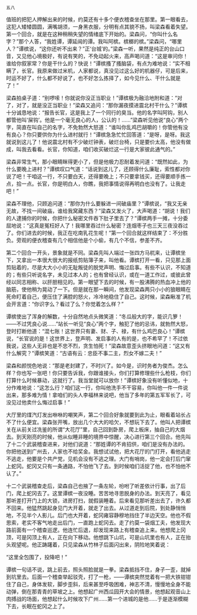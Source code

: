     五八 

   值班的把犯人押解出来的时候，约莫还有十多个便衣稽查坐在那里。第一眼看去，这犯人矮矮圆圆，满嘴胡须，一身黑衣服，分明有点其貌不扬，叫梁森看着失望。第一个回合，就是在这种稍稍失望的情绪底下开始的。梁森问，“你叫什么名字？”那个人答，“我姓谭，谭延闿的谭。我叫阿槟。槟榔的槟。”梁森问，“哪里人？”谭槟说，“这你还听不出来？”正‘台城’的。”梁森一听，果然是纯正的台山口音，又见他心境极好，有说有笑的，不免动起火来，高声喝问道：“这是审问你！谁给你叙家常？你是干什么的？快说！”谭槟搔了搔脑袋，有点为难地说：“实不相瞒了，长官。我原来做过米机，人家都说，真没见过这么好的机器仔，可是后来，时运不好了，什么都不好说了，也不好怎么拣择了，如今见什么、干什么就是了！”

   梁森拍桌子道：“别啰嗦！你就说你没正当职业！”谭槟极为融洽地附和道：“对了，对了，就是没正当职业！”梁森又追问：“那你漏夜摸进震北村干什么？”谭槟十分诚恳地说：“报告长官，这是我上了一个同行的臭当。他的名字叫阿钩，别人都管他叫‘屎钩’。他是一个毫无良心的人，公认的！……”梁森听见他说“良心”两个字，简直在叫自己的名字，不免勃然大怒道：“谁叫你乱鸡巴胡嚼的！你管他有没有良心？你只要供你为什么进村就行！”谭槟急急忙忙回答道：“是呀，是呀。我这就说到这儿了！他说震北村有不少破烂钟表，破烂台椅，只是要价太高，他没有做成，叫我去看看。长官，你知道，咱们收买破烂这一行是大家彼此通气的。”

   梁森非常生气，那小眼睛眯得更小了，但是他极力忍耐着发问道：“既然如此，为什么要晚上进村？”谭槟叹口气道：“话说到这儿了，还顾得什么廉耻，索性都对你说了吧！干咱这一行，不只要白天，还得要晚上；不只要拿钱买，还得要顺手拣一点，拾一点。长官，你是明白人，你瞧，我把事情说得再明白也没有了。让我走吧！”

   梁森不理他，只顾追问道：“那你为什么要躲进一间破庙里？”谭槟说，“我又无亲无故，不找一间破庙，谁给我窝藏东西？”梁森又发火了，大声喝道：“胡说！我们的人逮捕你的时候，你把什么秘密文件吞下肚子里去了？”谭槟两手一摊，十分委屈地说：“这真是冤枉好人了！我哪里吞过什么秘密？连烟枣子也三天三夜没吞过了。你们进去的时候，我正在吃南乳花生呢！”第一个回合就这样结束了：不分胜负。旁观的便衣稽查有几个相信他是个小偷，有几个不信，参差不齐。

   第二个回合一开头，景象就是不同。梁森先叫人端过一张四方马杌来，让谭槟坐下，又拿出一本很大很大的报纸剪贴簿子来，叫他看。谭槟打开一看，只见那上面剪贴着的，尽是大大小小的无耻叛徒的脱党声明、悔过启事。有些不认识，不知道的；有些只听说名字，未见过本人的；也有曾经认识，或在一道工作过，或彼此曾经以同志相称、以肝胆相见的。第一眼望下去的时候，有一股沸腾的热血冲上他的脑筋，使他稍为晃动了一下。但是就在那一瞬间，他发现梁森两只小小的狼眼睛在死命盯着自己，便压住了满腔的怒火，冷冷地稳住了自己。这时候，梁森瞅准了机会开言道：“你识字么？看过了么？你觉着怎么样？”

   谭槟使出了浑身的解数，十分自然地点头微笑道：“冬瓜般大的字，能识几箩！——不过凭良心说……”站长一听见“良心”两个字，触犯了他的忌讳，就勃然大怒，登时打断他道：“混七账！这世界只有妻、财、子、禄，有什么鸡巴良心！”谭槟说，“长官说的是！这世界上，登声明、发启事的人有的是，也不希罕了！不过依我说，这些人无非也是不忠不烈，贪生怕死！”梁森故意歪头挤眼地问道：“这又有什么解究？”谭槟笑道：“古语有云：忠臣不事二主，烈女不嫁二夫！”

   梁森和颜悦色地说：“那是老封建了，不时兴了。如今是，识时务者为俊杰。怎么样？你也写一张吧！你只要告诉我，你跟谁接头，你们打算修理些什么枪枝，你们打算什么时候暴动，这就行了。我当堂就可以放你！”谭槟好象没有听懂似地，十分作难地说：“这怎么行？咱们这一行，你叫他洗手不干容易，你叫他一件一件说出来，那多难为情！拿咱们的头人李福林来说吧，他当了多年的第五军军长了，可没见过他卖什么悔过启事！”

   大厅里的煤汽灯发出咻咻的嘲笑声，第二个回合好象就要到此为止，眼看着站长占不了什么便宜。梁森张开嘴，放出几个大大的哈欠，不想玩下去了。他叫人把谭槟关在从前关过冼鉴的所谓“大花厅”里，自己回到卧房，爬上板床，抽自己的大烟去。到天刚亮的时候，他从似睡非睡的境界中惊醒，决心进行第三个回合。他先叫了十二个武装稽查进来，对他们说道：“那姓谭的不肯招供，咱们是没有办法的。你把他送到广州去，人家也不给奖金。我想试试他，把大花厅的门打开，看他逃走不逃走，他要是个共产党，见机会没有不逃之理。大门有哨岗，他一定会打后门窜上蛇冈。蛇冈又只有一条通路，不怕他飞了去。到时候咱们活捉了他，也不怕他不认了。”

   十二个武装稽查走后，梁森自己也掖了一条左轮，吩咐了听差依计行事，出了后门，爬上蛇冈去了。这里谭槟一夜没睡。苦苦地寻思脱身的办法。到天亮了，看见那听差打开门上的大锁，进房打扫，就假装睡着。后来看见那听差出去了，许久都不回来。他猛然跳起身见门大开着，就走了出去。从过道走到后院，到处静悄悄地，不见半个人影儿。后门也大开着，蛇冈雍容静穆地挡住了半边天空。他也不假思索，老实不客气地走出后门，一直跑上蛇冈去。走了约莫一袋烟工夫，他发现大路前面有一个稽查巡逻。他连忙后退，却发现来路上有稽查追上来。他想爬上冈顶，可是冈顶上有人，正在向下移动。他想跳下山坑，可是山坑里也有人，正在抬头观望呢。他正踌躇着，只见梁森从竹林子后面闪出来，阴险地笑着说：

   “这里全包围了，投降吧！”

   谭槟一句话不说，跳上前去，照头照脸就是一拳。梁森抵挡不住，身子一歪，就掉到坑里去。后面一个稽查举起驳壳，打了一枪，——谭槟突然觉着有一把大铁钳钳住了自己，身体发软，脚步歪斜，后来甚至呼吸困难，神志不清，慢慢地全身不能动弹，倒在那青青的草坡之上。他想起广州西瓜园开大会的情景，他想起观音山上肉搏战的场面，他想起什么时候攻下广州……第一个进城的是他……于是逐渐模糊下去，长眠在蛇冈之上了。

